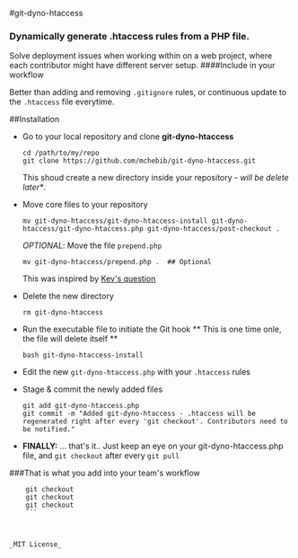 #git-dyno-htaccess
### Dynamically generate .htaccess rules from a PHP file.

Solve deployment issues when working within on a web project, where each contributor might have different server setup. 
####Include in your workflow 

Better than adding and removing `.gitignore` rules, or continuous update to the `.htaccess` file everytime.

##Installation

* Go to your local repository and clone __git-dyno-htaccess__

    ```
    cd /path/to/my/repo
    git clone https://github.com/mchebib/git-dyno-htaccess.git
    ```
    
    This shoud create a new directory inside your repository - _will be delete later*_.
    
* Move core files to your repository

    ```
    mv git-dyno-htaccess/git-dyno-htaccess-install git-dyno-htaccess/git-dyno-htaccess.php git-dyno-htaccess/post-checkout .
    ```
    
    *OPTIONAL*: Move the file `prepend.php`
    ```
    mv git-dyno-htaccess/prepend.php .  ## Optional
    ```
    This was inspired by [Kev's question](https://stackoverflow.com/q/13230984/2172146)
    
* Delete the new directory
    ```
    rm git-dyno-htaccess
    ```
    
* Run the executable file to initiate the Git hook
    ** This is one time onle, the file will delete itself **
    ```
    bash git-dyno-htaccess-install
    ```
    
* Edit the new `git-dyno-htaccess.php` with your `.htaccess` rules


* Stage & commit the newly added files
    ```
    git add git-dyno-htaccess.php
    git commit -m "Added git-dyno-htaccess - .htaccess will be regenerated right after every 'git checkout'. Contributors need to be notified."
    ```
    
* __FINALLY:__ ... that's it.. Just keep an eye on your git-dyno-htaccess.php file, and `git checkout` after every `git pull`

   
###That is what you add into your team's workflow
```
    git checkout
    git checkout
    git checkout
    ```
    
 

_MIT License_